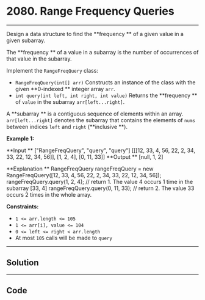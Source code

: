 # 2080. Range Frequency Queries

---

Design a data structure to find the **frequency ** of a given value in a given subarray.

The **frequency ** of a value in a subarray is the number of occurrences of that value in the subarray.

Implement the `RangeFreqQuery` class:

  * `RangeFreqQuery(int[] arr)` Constructs an instance of the class with the given **0-indexed ** integer array `arr`.
  * `int query(int left, int right, int value)` Returns the **frequency ** of `value` in the subarray `arr[left...right]`.



A **subarray ** is a contiguous sequence of elements within an array. `arr[left...right]` denotes the subarray that contains the elements of `nums` between indices `left` and `right` (**inclusive **).

 

**Example 1:**


**Input **
["RangeFreqQuery", "query", "query"]
[[[12, 33, 4, 56, 22, 2, 34, 33, 22, 12, 34, 56]], [1, 2, 4], [0, 11, 33]]
**Output **
[null, 1, 2]

**Explanation **
RangeFreqQuery rangeFreqQuery = new RangeFreqQuery([12, 33, 4, 56, 22, 2, 34, 33, 22, 12, 34, 56]);
rangeFreqQuery.query(1, 2, 4); // return 1. The value 4 occurs 1 time in the subarray [33, 4]
rangeFreqQuery.query(0, 11, 33); // return 2. The value 33 occurs 2 times in the whole array.


 

**Constraints:**

  * `1 <= arr.length <= 105`
  * `1 <= arr[i], value <= 104`
  * `0 <= left <= right < arr.length`
  * At most `105` calls will be made to `query`

---

## Solution



---

## Code
```python


```